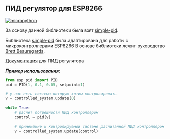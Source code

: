 ## ПИД регулятор для ESP8266

[![micropython](https://user-images.githubusercontent.com/13176091/53680744-4dfcc080-3ce8-11e9-94e1-c7985181d6a5.png)](https://micropython.org/)

За основу данной библиотеки была взят [simple-pid](https://github.com/m-lundberg/simple-pid/blob/master/README.md#simple-pid).

Библиотека [simple-pid](https://github.com/m-lundberg/simple-pid/blob/master/README.md#simple-pid) была адаптирована для работы с микроконтроллерами ESP8266
В основе библиотеки лежит руководство [Brett Beauregards](http://brettbeauregard.com/blog/2011/04/improving-the-beginners-pid-introduction/).

[Документация](https://simple-pid.readthedocs.io/en/latest/simple_pid.html#module-simple_pid.PID) для ПИД регулятора

***Пример использования:***
```python
from esp_pid import PID
pid = PID(1, 0.1, 0.05, setpoint=1)

# у нас есть система которую хотим контролировать
v = controlled_system.update(0)

while True:
    # расчет погрешности ПИД контроллером
    control = pid(v)
    
    # применение к контролируемой системе расчитанной ПИД контроллером новой погрешности
    v = controlled_system.update(control)
```

